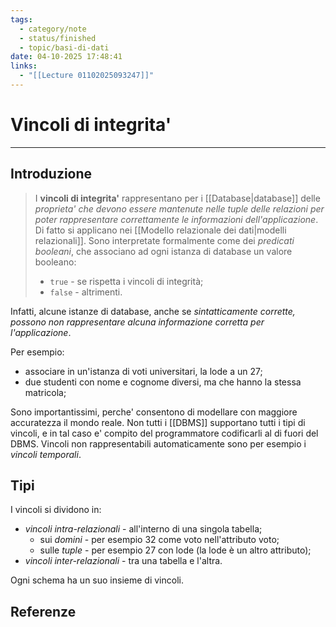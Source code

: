 ```yaml
---
tags:
  - category/note
  - status/finished
  - topic/basi-di-dati
date: 04-10-2025 17:48:41
links:
  - "[[Lecture 01102025093247]]"
---
```

# Vincoli di integrita'
---
## Introduzione
> I **vincoli di integrita'** rappresentano per i [[Database|database]] delle _proprieta' che devono essere mantenute nelle tuple delle relazioni per poter rappresentare correttamente le informazioni dell'applicazione_. Di fatto si applicano nei [[Modello relazionale dei dati|modelli relazionali]].
> Sono interpretate formalmente come dei _predicati booleani_, che associano ad ogni istanza di database un valore booleano:
> - `true` - se rispetta i vincoli di integrità;
> - `false` - altrimenti.

Infatti, alcune istanze di database, anche se _sintatticamente corrette, possono non rappresentare alcuna informazione corretta per l'applicazione_.

Per esempio:
- associare in un'istanza di voti universitari, la lode a un 27;
- due studenti con nome e cognome diversi, ma che hanno la stessa matricola;

Sono importantissimi, perche' consentono di modellare con maggiore accuratezza il mondo reale. Non tutti i [[DBMS]] supportano tutti i tipi di vincoli, e in tal caso e' compito del programmatore codificarli al di fuori del DBMS. Vincoli non rappresentabili automaticamente sono per esempio i _vincoli temporali_.

## Tipi
I vincoli si dividono in:
- _vincoli intra-relazionali_ - all'interno di una singola tabella;
	- sui _domini_ - per esempio 32 come voto nell'attributo voto;
	- sulle _tuple_ - per esempio 27 con lode (la lode è un altro attributo);
- _vincoli inter-relazionali_ - tra una tabella e l'altra.

Ogni schema ha un suo insieme di vincoli.

## Referenze
